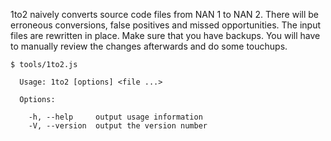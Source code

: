 1to2 naively converts source code files from NAN 1 to NAN 2. There will be erroneous conversions, false positives and missed opportunities. The input files are rewritten in place. Make sure that you have backups. You will have to manually review the changes afterwards and do some touchups.

    $ tools/1to2.js

      Usage: 1to2 [options] <file ...>

      Options:

        -h, --help     output usage information
        -V, --version  output the version number
